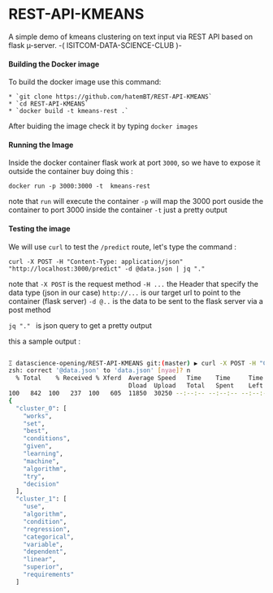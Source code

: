 # REST-API-KMEANS
A simple demo of kmeans clustering on text input via REST API based on flask µ-server. -( ISITCOM-DATA-SCIENCE-CLUB )-

#### Building the Docker image 

To build the docker image use this command:

    * `git clone https://github.com/hatemBT/REST-API-KMEANS`
    * `cd REST-API-KMEANS`
    * `docker build -t kmeans-rest .`

After buiding the image check it by typing ` docker images `

#### Running the Image 

Inside the docker container flask work at port `3000`, so we have to expose it outside the container buy doing this :

`docker run -p 3000:3000 -t  kmeans-rest `

note that `run` will execute the container
          `-p` will map the 3000 port ouside the container to port 3000 inside the container
          `-t` just a pretty output

#### Testing the image

We will use `curl` to test the `/predict` route, let's type the command :

`curl -X POST -H "Content-Type: application/json" "http://localhost:3000/predict" -d @data.json | jq "."`

note that `-X POST` is the request method
          `-H ...` the Header that specify the data type (json in our case)
          `http://...` is our target url to point to the container (flask server)
          `-d @..` is the data to be sent to the flask server via a post method
          
`jq "." ` is json query to get a pretty output


this a sample output :

```bash 

Ξ datascience-opening/REST-API-KMEANS git:(master) ▶ curl -X POST -H "Content-Type: application/json" "http://localhost:4000/predict" -d @data.json | jq "."
zsh: correct '@data.json' to 'data.json' [nyae]? n
  % Total    % Received % Xferd  Average Speed   Time    Time     Time  Current
                                 Dload  Upload   Total   Spent    Left  Speed
100   842  100   237  100   605  11850  30250 --:--:-- --:--:-- --:--:-- 42100
{
  "cluster_0": [
    "works",
    "set",
    "best",
    "conditions",
    "given",
    "learning",
    "machine",
    "algorithm",
    "try",
    "decision"
  ],
  "cluster_1": [
    "use",
    "algorithm",
    "condition",
    "regression",
    "categorical",
    "variable",
    "dependent",
    "linear",
    "superior",
    "requirements"
  ]


```